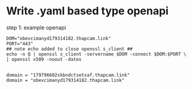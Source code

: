 # Write .yaml based type openapi 
  step 1: example 
  openapi


```
DOM="obevcimanyd179314182.thapcam.link"
PORT="443"
## note echo added to close openssl s_client ##
echo -n Q | openssl s_client -servername $DOM -connect $DOM:$PORT \
| openssl x509 -noout -dates


domain = "179796602skbndctsetsaf.thapcam.link"
domain = "obevcimanyd179314182.thapcam.link"
```